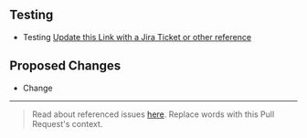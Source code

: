 ## Testing

- Testing [Update this Link with a Jira Ticket or other reference](https://github.com/goodrx)

## Proposed Changes

- Change

---

> Read about referenced issues [here](https://help.github.com/articles/closing-issues-using-keywords/). Replace words with this Pull Request's context.